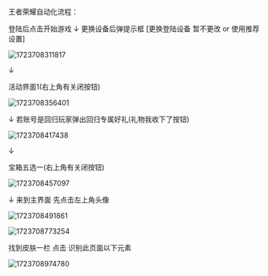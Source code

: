 王者荣耀自动化流程：

登陆后点击开始游戏
↓
更换设备后弹提示框 [更换登陆设备 暂不更改 or 使用推荐设置]

![1723708311817](images/流程/1723708311817.png)

↓

活动界面1(右上角有关闭按钮)

![1723708356401](images/流程/1723708356401.png)

↓
若账号是回归玩家弹出回归专属好礼(礼物我收下了按钮)

![1723708417438](images/流程/1723708417438.png)

↓

宝箱五选一(右上角有关闭按钮)

![1723708457097](images/流程/1723708457097.png)

↓
来到主界面 先点击左上角头像

![1723708491861](images/流程/1723708491861.png)

![1723708773254](images/流程/1723708773254.png)

找到皮肤一栏 点击 识别此页面以下元素

![1723708974780](images/流程/1723708974780.png)
